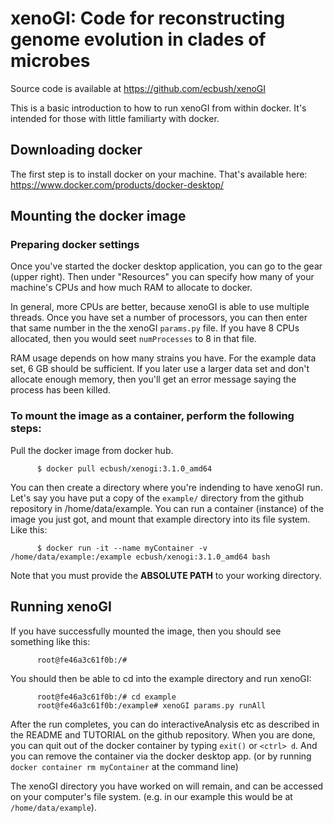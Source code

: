 # xenoGI: Code for reconstructing genome evolution in clades of microbes

Source code is available at https://github.com/ecbush/xenoGI

This is a basic introduction to how to run xenoGI from within docker. It's intended for those with little familiarty with docker.

## Downloading docker

The first step is to install docker on your machine. That's available here: https://www.docker.com/products/docker-desktop/

## Mounting the docker image
### Preparing docker settings

Once you've started the docker desktop application, you can go to the gear (upper right). Then under "Resources" you can specify how many of your machine's CPUs and how much RAM to allocate to docker.

In general, more CPUs are better, because xenoGI is able to use multiple threads. Once you have set a number of processors, you can then enter that same number in the the xenoGI ``params.py`` file. If you have 8 CPUs allocated, then you would seet ``numProcesses`` to 8 in that file.

RAM usage depends on how many strains you have. For the example data set, 6 GB should be sufficient. If you later use a larger data set and don't allocate enough memory, then you'll get an error message saying the process has been killed.

### To mount the image as a container, perform the following steps:
Pull the docker image from docker hub.

          $ docker pull ecbush/xenogi:3.1.0_amd64

You can then create a directory where you're indending to have xenoGI run. Let's say you have put a copy of the ``example/`` directory from the github repository in /home/data/example. You can run a container (instance) of the image you just got, and mount that example directory into its file system. Like this:

          $ docker run -it --name myContainer -v /home/data/example:/example ecbush/xenogi:3.1.0_amd64 bash

Note that you must provide the __ABSOLUTE PATH__ to your working directory.

## Running xenoGI

If you have successfully mounted the image, then you should see something like this:

          root@fe46a3c61f0b:/#

You should then be able to cd into the example directory and run xenoGI:

          root@fe46a3c61f0b:/# cd example
          root@fe46a3c61f0b:/example# xenoGI params.py runAll

After the run completes, you can do interactiveAnalysis etc as described in the README and TUTORIAL on the github repository. When you are done, you can quit out of the docker container by typing ``exit()`` or ``<ctrl> d``. And you can remove the container via the docker desktop app. (or by running ``docker container rm myContainer`` at the command line) 

The xenoGI directory you have worked on will remain, and can be accessed on your computer's file system. (e.g. in our example this would be at ``/home/data/example``).